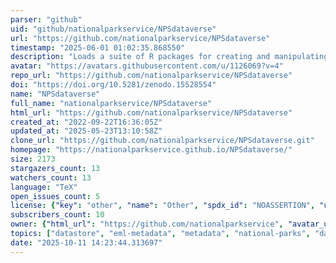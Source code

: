 ```yaml
---
parser: "github"
uid: "github/nationalparkservice/NPSdataverse"
url: "https://github.com/nationalparkservice/NPSdataverse"
timestamp: "2025-06-01 01:02:35.868550"
description: "Loads a suite of R packages for creating and manipulating data packages including interacting with DataStore."
avatar: "https://avatars.githubusercontent.com/u/1126069?v=4"
repo_url: "https://github.com/nationalparkservice/NPSdataverse"
doi: "https://doi.org/10.5281/zenodo.15528554"
name: "NPSdataverse"
full_name: "nationalparkservice/NPSdataverse"
html_url: "https://github.com/nationalparkservice/NPSdataverse"
created_at: "2022-09-22T16:36:05Z"
updated_at: "2025-05-23T13:10:58Z"
clone_url: "https://github.com/nationalparkservice/NPSdataverse.git"
homepage: "https://nationalparkservice.github.io/NPSdataverse/"
size: 2173
stargazers_count: 13
watchers_count: 13
language: "TeX"
open_issues_count: 5
license: {"key": "other", "name": "Other", "spdx_id": "NOASSERTION", "url": null, "node_id": "MDc6TGljZW5zZTA="}
subscribers_count: 10
owner: {"html_url": "https://github.com/nationalparkservice", "avatar_url": "https://avatars.githubusercontent.com/u/1126069?v=4", "login": "nationalparkservice", "type": "Organization"}
topics: ["datastore", "eml-metadata", "metadata", "national-parks", "data-packages", "r", "r-package", "ecological-metadata-language", "eml", "accessible", "data-package", "findable", "interoperable", "machine-readable", "national-park-service", "open-data", "reuseable"]
date: "2025-10-11 14:23:44.313697"
---
```

